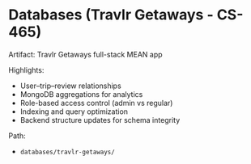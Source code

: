 # Databases (Travlr Getaways - CS-465)

Artifact: Travlr Getaways full-stack MEAN app

Highlights:
- User–trip–review relationships
- MongoDB aggregations for analytics
- Role-based access control (admin vs regular)
- Indexing and query optimization
- Backend structure updates for schema integrity

Path:
- `databases/travlr-getaways/`


